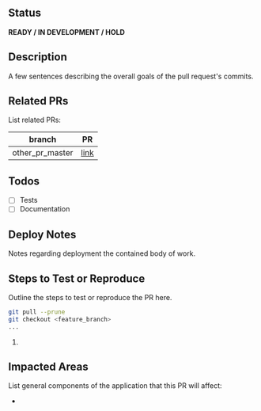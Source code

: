 ## Status
**READY / IN DEVELOPMENT / HOLD**

## Description
A few sentences describing the overall goals of the pull request's commits.

## Related PRs
List related PRs:

branch | PR
------ | ------
other_pr_master | [link]()


## Todos
- [ ] Tests
- [ ] Documentation

## Deploy Notes
Notes regarding deployment the contained body of work.

## Steps to Test or Reproduce
Outline the steps to test or reproduce the PR here.

```sh
git pull --prune
git checkout <feature_branch>
...
```

1. 

## Impacted Areas
List general components of the application that this PR will affect:

* 
